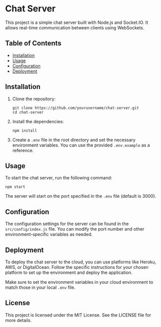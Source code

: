 # Chat Server

This project is a simple chat server built with Node.js and Socket.IO. It allows real-time communication between clients using WebSockets.

## Table of Contents

- [Installation](#installation)
- [Usage](#usage)
- [Configuration](#configuration)
- [Deployment](#deployment)

## Installation

1. Clone the repository:
   ```
   git clone https://github.com/yourusername/chat-server.git
   cd chat-server
   ```

2. Install the dependencies:
   ```
   npm install
   ```

3. Create a `.env` file in the root directory and set the necessary environment variables. You can use the provided `.env.example` as a reference.

## Usage

To start the chat server, run the following command:

```
npm start
```

The server will start on the port specified in the `.env` file (default is 3000).

## Configuration

The configuration settings for the server can be found in the `src/config/index.js` file. You can modify the port number and other environment-specific variables as needed.

## Deployment

To deploy the chat server to the cloud, you can use platforms like Heroku, AWS, or DigitalOcean. Follow the specific instructions for your chosen platform to set up the environment and deploy the application.

Make sure to set the environment variables in your cloud environment to match those in your local `.env` file.

## License

This project is licensed under the MIT License. See the LICENSE file for more details.